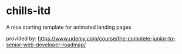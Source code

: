 # chills-itd 

A nice starting template for animated landing pages

provided by: https://www.udemy.com/course/the-complete-junior-to-senior-web-developer-roadmap/
